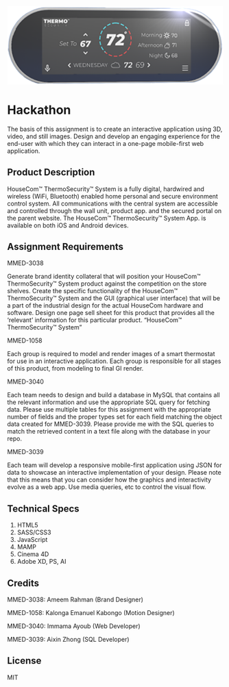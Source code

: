 <img allign="center" src="images/thermo-nobg.png">

<h1 color="#adff2f" allign="center"> Hackathon </h1>

The basis of this assignment is to create an interactive application using 3D, video, and still images.
Design and develop an engaging experience for the end-user with which they can interact in a one-page
mobile-first web application.

## Product Description

HouseCom™ ThermoSecurity™ System is a fully digital, hardwired and wireless (WiFi, Bluetooth)
enabled home personal and secure environment control system. All communications with the central
system are accessible and controlled through the wall unit, product app. and the secured portal on the parent
website. The HouseCom™ ThermoSecurity™ System App. is available on both iOS and Android devices.

## Assignment Requirements

MMED-3038

Generate brand identity collateral that will position your HouseCom™ ThermoSecurity™ System product
against the competition on the store shelves. Create the specific functionality of the HouseCom™
ThermoSecurity™ System and the GUI (graphical user interface) that will be a part of the industrial design
for the actual HouseCom hardware and software. Design one page sell sheet for this product that provides all the ‘relevant’ information for this particular product.
“HouseCom™ ThermoSecurity™ System”

MMED-1058

Each group is required to model and render images of a smart thermostat for use in an interactive
application. Each group is responsible for all stages of this product, from modeling to final GI render.

MMED-3040

Each team needs to design and build a database in MySQL that contains all the relevant information and use
the appropriate SQL query for fetching data. Please use multiple tables for this assignment with the
appropriate number of fields and the proper types set for each field matching the object data created for
MMED-3039. Please provide me with the SQL queries to match the retrieved content in a text file along with
the database in your repo.

MMED-3039

Each team will develop a responsive mobile-first application using JSON for data to showcase an interactive
implementation of your design. Please note that this means that you can consider how the graphics and
interactivity evolve as a web app. Use media queries, etc to control the visual flow.

## Technical Specs

1. HTML5
2. SASS/CSS3
3. JavaScript
4. MAMP
5. Cinema 4D
6. Adobe XD, PS, AI

## Credits

MMED-3038: Ameem Rahman (Brand Designer)

MMED-1058: Kalonga Emanuel Kabongo (Motion Designer) 

MMED-3040: Immama Ayoub (Web Developer)

MMED-3039: Aixin Zhong (SQL Developer)

## License
MIT
